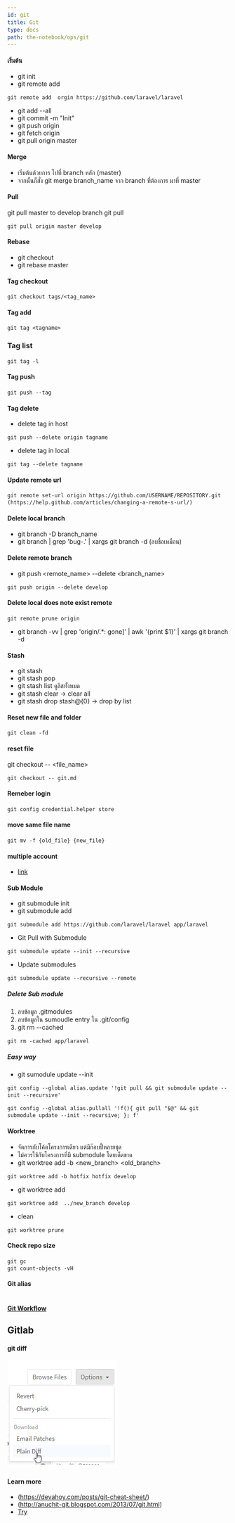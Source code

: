 ```yaml
---
id: git
title: Git
type: docs
path: the-notebook/ops/git
---
```


#### เริ่มต้น
- git init
- git remote add <name> <url>
```
git remote add  orgin https://github.com/laravel/laravel
```
- git add --all
- git commit -m "Init"
- git push origin
- git fetch origin
- git pull origin master

#### Merge
- เริ่มต้นด้วยการ ไปที่ branch หลัก (master)
- จากนั้นก็สั่ง git merge branch_name จาก branch ที่ต้องการ มาที่ master

#### Pull
git pull master to develop branch
git pull <remote> <master-branch>  <develop-branch>
```
git pull origin master develop
```

#### Rebase
- git checkout <branch>
- git rebase master

#### Tag checkout
```
git checkout tags/<tag_name>
```
#### Tag add
```
git tag <tagname>
```
### Tag list
```
git tag -l
```
#### Tag push
```
git push --tag
```
#### Tag delete
- delete tag in host
```
git push --delete origin tagname
```
- delete tag in local
```
git tag --delete tagname
```

#### Update remote url
```
git remote set-url origin https://github.com/USERNAME/REPOSITORY.git (https://help.github.com/articles/changing-a-remote-s-url/)
```

#### Delete local branch
- git branch -D branch_name
- git branch | grep 'bug-\.' | xargs git branch -d (ลบชื่อเหมือน)

#### Delete remote branch
- git push <remote_name> --delete <branch_name>
```
git push origin --delete develop
```

#### Delete local does note exist remote
```
git remote prune origin
```
- git branch -vv | grep 'origin/.*: gone]' | awk '{print $1}' | xargs git branch -d

#### Stash
- git stash
- git stash pop
- git stash list ดูลิสทั้งหมด
- git stash clear -> clear all
- git stash drop stash@{0} -> drop by list

#### Reset new file and folder
```
git clean -fd
```
#### reset file
git checkout -- <file_name>
```
git checkout -- git.md
```

#### Remeber login
```
git config credential.helper store
```

#### move same file name
```
git mv -f {old_file} {new_file}
```

#### multiple account
- [link](https://www.freecodecamp.org/news/manage-multiple-github-accounts-the-ssh-way-2dadc30ccaca/)

#### Sub Module
- git submodule init
- git submodule add <url> <dir>
```
git submodule add https://github.com/laravel/laravel app/laravel
```
- Git Pull with Submodule
```
git submodule update --init --recursive
```
- Update submodules
```
git submodule update --recursive --remote
```

##### Delete Sub module
1. ลบข้อมูล .gitmodules
2. ลบข้อมูลใน sumoudle entry ใน .git/config
3. git rm --cached <folder>
```
git rm -cached app/laravel
```

##### Easy way
- git sumodule update --init
```
git config --global alias.update '!git pull && git submodule update --init --recursive'
```

```
git config --global alias.pullall '!f(){ git pull "$@" && git submodule update --init --recursive; }; f'
```

#### Worktree
- จัดการกับโค้ดโครงการเดียว แต่มีก๊อบปี้หลายชุด
- ไม่ควรใช้กับโครงการที่มี submodule โดยเด็ดขาด
- git worktree add -b <new_branch> <directory> <old_branch>
```
git worktree add -b hotfix hotfix develop
```
- git worktree add <directory> <branch>
```
git worktree add  ../new_branch develop
```
- clean
```
git worktree prune
```

#### Check repo size
```
git gc
git count-objects -vH
```

#### Git alias
```

```

#### [Git Workflow](../theory/git-workflow.md)

## Gitlab
#### git diff
![diff](/files/gitlabdiff.jpg "gitlab diff")

#### Learn more
- (https://devahoy.com/posts/git-cheat-sheet/)
- (http://anuchit-git.blogspot.com/2013/07/git.html)
- [Try](https://try.github.io/)
